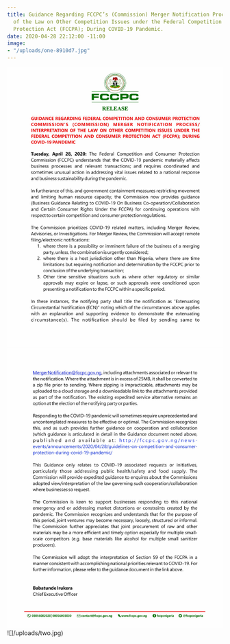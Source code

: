 ```yaml
---
title: Guidance Regarding FCCPC’s (Commission) Merger Notification Process/ Interpretation
  of the Law on Other Competition Issues under the Federal Competition and Consumer
  Protection Act (FCCPA); During COVID-19 Pandemic.
date: 2020-04-28 22:12:00 -11:00
image:
- "/uploads/one-8910d7.jpg"
---
```


![one-8910d7.jpg](/uploads/one-8910d7.jpg)
![two.jpg](/uploads/two.jpg)
![]/uploads/two.jpg)